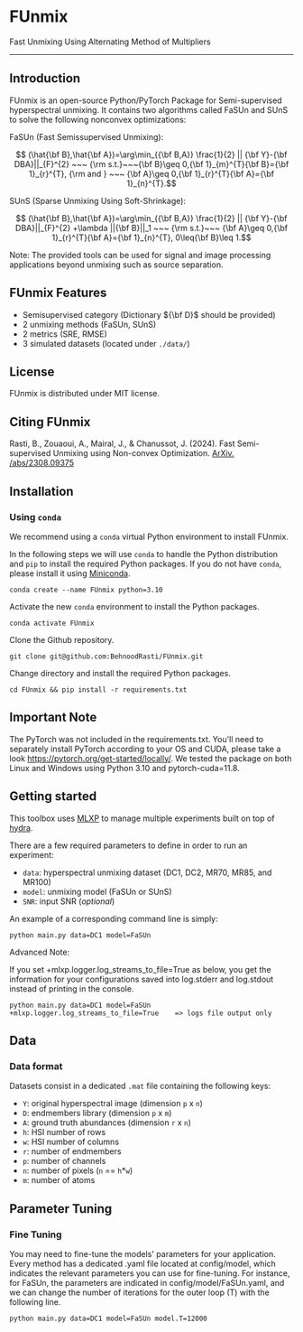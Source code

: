 # FUnmix
Fast Unmixing Using Alternating Method of Multipliers 

---

## Introduction

FUnmix is an open-source Python/PyTorch Package for Semi-supervised hyperspectral unmixing. It contains two algorithms called FaSUn and SUnS to solve the following nonconvex optimizations:

FaSUn (Fast Semissupervised Unmixing):
```math
  (\hat{\bf B},\hat{\bf A})=\arg\min_{{\bf B,A}} \frac{1}{2} || {\bf Y}-{\bf DBA}||_{F}^{2} ~~~
{\rm s.t.}~~~{\bf B}\geq 0,{\bf 1}_{m}^{T}{\bf B}={\bf 1}_{r}^{T},  {\rm and } ~~~ {\bf A}\geq 0,{\bf 1}_{r}^{T}{\bf A}={\bf 1}_{n}^{T}.
```
SUnS (Sparse Unmixing Using Soft-Shrinkage):
```math
  (\hat{\bf B},\hat{\bf A})=\arg\min_{{\bf B,A}} \frac{1}{2} || {\bf Y}-{\bf DBA}||_{F}^{2} +\lambda ||{\bf B}||_1 ~~~
{\rm s.t.}~~~ {\bf A}\geq 0,{\bf 1}_{r}^{T}{\bf A}={\bf 1}_{n}^{T}, 0\leq{\bf B}\leq 1.
```

Note: The provided tools can be used for signal and image processing applications beyond unmixing  such as source separation. 

## FUnmix Features

* Semisupervised category (Dictionary ${\bf D}$ should be provided)
* 2 unmixing methods (FaSUn, SUnS)
* 2 metrics (SRE, RMSE)
* 3 simulated datasets (located under `./data/`)

## License

FUnmix is distributed under MIT license.

## Citing FUnmix

Rasti, B., Zouaoui, A., Mairal, J., & Chanussot, J. (2024). Fast Semi-supervised Unmixing using Non-convex Optimization. [ArXiv. /abs/2308.09375](https://arxiv.org/abs/2401.12609)

## Installation

### Using `conda`

We recommend using a `conda` virtual Python environment to install FUnmix.

In the following steps we will use `conda` to handle the Python distribution and `pip` to install the required Python packages.
If you do not have `conda`, please install it using [Miniconda](https://docs.conda.io/en/latest/miniconda.html).

```
conda create --name FUnmix python=3.10
```

Activate the new `conda` environment to install the Python packages.

```
conda activate FUnmix
```

Clone the Github repository.

```
git clone git@github.com:BehnoodRasti/FUnmix.git
```

Change directory and install the required Python packages.

```
cd FUnmix && pip install -r requirements.txt
```

## Important Note

The PyTorch was not included in the requirements.txt. You'll need to separately install PyTorch according to your OS and CUDA, please take a look https://pytorch.org/get-started/locally/. We tested the package on both Linux and Windows using Python 3.10 and pytorch-cuda=11.8.


## Getting started

This toolbox uses [MLXP](https://inria-thoth.github.io/mlxp/) to manage multiple experiments built on top of [hydra](https://hydra.cc/).

There are a few required parameters to define in order to run an experiment:

* `data`: hyperspectral unmixing dataset (DC1, DC2, MR70, MR85, and MR100)
* `model`: unmixing model (FaSUn or SUnS)
* `SNR`: input SNR (*optional*)

An example of a corresponding command line is simply:

```shell
python main.py data=DC1 model=FaSUn
```

Advanced Note: 

If you set +mlxp.logger.log_streams_to_file=True as below, you get the information for your configurations saved into log.stderr and log.stdout instead of printing in the console. 

```shell
python main.py data=DC1 model=FaSUn +mlxp.logger.log_streams_to_file=True    => logs file output only
```

## Data

### Data format

Datasets consist in a dedicated `.mat` file containing the following keys:

* `Y`: original hyperspectral image (dimension `p` x `n`)
* `D`: endmembers library (dimension `p` x `m`)
* `A`: ground truth abundances (dimension `r` x `n`)
* `h`: HSI number of rows
* `w`: HSI number of columns
* `r`: number of endmembers
* `p`: number of channels
* `n`: number of pixels (`n` == `h`*`w`)
* `m`: number of atoms

## Parameter Tuning

### Fine Tuning

You may need to fine-tune the models' parameters for your application. Every method has a dedicated .yaml file located at config/model, which indicates the relevant parameters you can use for fine-tuning. For instance, for FaSUn, the parameters are indicated in config/model/FaSUn.yaml, and we can change the number of iterations for the outer loop (T) with the following line. 

```shell
python main.py data=DC1 model=FaSUn model.T=12000
```
